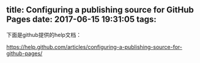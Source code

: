 title: Configuring a publishing source for GitHub Pages
date: 2017-06-15 19:31:05
tags:
---

下面是github提供的help文档：

https://help.github.com/articles/configuring-a-publishing-source-for-github-pages/